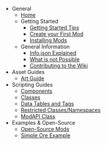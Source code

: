 * General
    * [Home](README.md)
    * Getting Started
	    * [Getting Started Tips](_general/tips-and-tricks.md)
	    * [Create your First Mod](_todo.md)
	    * [Installing Mods](_general/installing-mods.md)
	* General Information
		* [Info.json Explained](_general/info-JSON.md)
		* [What is not Possible](_general/not-possible.md)
		* [Contributing to the Wiki](_todo.md)
* Asset Guides
    * [Art Guide](_art/Art-Guide.md)
* Scripting Guides
    * [Components](_scripting/Components.md)
    * [Classes](_scripting/Classes.md)
    * [Data Tables and Tags](_scripting/Data-Tables-and-Their-Tags.md)
    * [Restricted Classes/Namespaces](_scripting/Restricted-Namespace.md)
    * [ModAPI Class](_scripting/ModAPI.md)
* Examples & Open-Source
	* [Open-Source Mods](_todo.md)
	* [Simple Ore Example](_todo.md)
